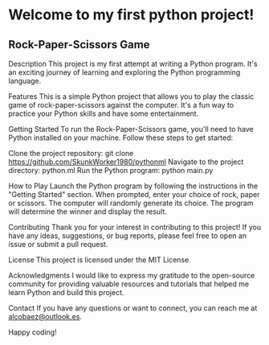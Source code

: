 # Welcome to my first python project!
## Rock-Paper-Scissors Game

Description
This project is my first attempt at writing a Python program. It's an exciting journey of learning and exploring the Python programming language.

Features
This is a simple Python project that allows you to play the classic game of rock-paper-scissors against the computer. It's a fun way to practice your Python skills and have some entertainment.

Getting Started
To run the Rock-Paper-Scissors game, you'll need to have Python installed on your machine. Follow these steps to get started:

Clone the project repository: git clone https://github.com/SkunkWorker1980/pythonml
Navigate to the project directory: python.ml
Run the Python program: python main.py

How to Play
Launch the Python program by following the instructions in the "Getting Started" section.
When prompted, enter your choice of rock, paper or scissors.
The computer will randomly generate its choice.
The program will determine the winner and display the result.

Contributing
Thank you for your interest in contributing to this project! If you have any ideas, suggestions, or bug reports, please feel free to open an issue or submit a pull request.

License
This project is licensed under the MIT License.

Acknowledgments
I would like to express my gratitude to the open-source community for providing valuable resources and tutorials that helped me learn Python and build this project.

Contact
If you have any questions or want to connect, you can reach me at alcobaez@outlook.es.

Happy coding!